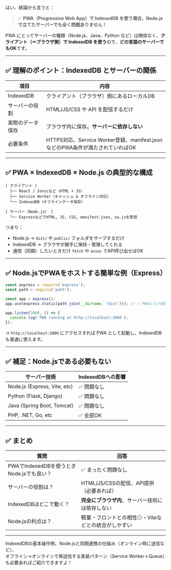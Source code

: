 はい、結論から言うと：

> ✅ **PWA（Progressive Web App）で IndexedDB を使う場合、Node.js で立てたサーバーでも全く問題ありません！**

PWA にとってサーバーの種類（Node.js、Java、Python など）は関係なく、**クライアント（＝ブラウザ側）で IndexedDB を使う**ので、**どの言語のサーバーでもOK**です。

---

## ✅ 理解のポイント：IndexedDB とサーバーの関係

| 項目 | 内容 |
|------|------|
| IndexedDB | クライアント（ブラウザ）側にあるローカルDB |
| サーバーの役割 | HTML/JS/CSS や API を配信するだけ |
| 実際のデータ保存 | ブラウザ内に保存。**サーバーに依存しない** |
| 必要条件 | HTTPS対応、Service Worker登録、manifest.jsonなどのPWA条件が満たされていればOK |

---

## ✅ PWA × IndexedDB × Node.js の典型的な構成

```plaintext
[ クライアント ]
  ├── React / Ionicなど（HTML + JS）
  ├── Service Worker（キャッシュ & オフライン対応）
  └── IndexedDB（オフラインデータ保存）

[ サーバー（Node.js） ]
  └── ExpressなどでHTML, JS, CSS, manifest.json, sw.jsを配信
```

つまり：
- Node.js → `dist/` や `public/` フォルダをサーブするだけ
- IndexedDB → ブラウザが勝手に保持・管理してくれる
- 通信（同期）したいときだけ `fetch` や `axios` でAPI呼び出せばOK

---

## ✅ Node.jsでPWAをホストする簡単な例（Express）

```js
const express = require('express');
const path = require('path');

const app = express();
app.use(express.static(path.join(__dirname, 'dist'))); // ← PWAビルド結果を配置

app.listen(3000, () => {
  console.log('PWA running at http://localhost:3000');
});
```

→ `http://localhost:3000` にアクセスすれば PWA として起動し、IndexedDB も普通に使えます。

---

## ✅ 補足：Node.jsである必要もない

| サーバー技術 | IndexedDBへの影響 |
|--------------|--------------------|
| Node.js (Express, Vite, etc) | ✅ 問題なし |
| Python (Flask, Django) | ✅ 問題なし |
| Java (Spring Boot, Tomcat) | ✅ 問題なし |
| PHP, .NET, Go, etc | ✅ 全部OK |

---

## ✅ まとめ

| 質問 | 回答 |
|------|------|
| PWAでIndexedDBを使うときNode.jsでも良い？ | ✅ まったく問題なし |
| サーバーの役割は？ | HTML/JS/CSSの配信、API提供（必要あれば） |
| IndexedDBはどこで動く？ | **完全にブラウザ内**、サーバー技術には依存しない |
| Node.jsの利点は？ | 軽量・フロントとの相性◎・Viteなどとの統合がしやすい |

---

IndexedDBの基本操作例、Node.jsと同期連携の仕組み（オンライン時に送信など）、  
オフライン→オンラインで再送信する実装パターン（Service Worker＋Queue）も必要あればご紹介できますよ！